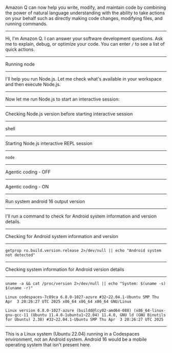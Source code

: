 Amazon Q can now help you write, modify, and maintain code by combining the power of natural language understanding with the ability to take actions on your behalf such as directly making code changes, modifying files, and running commands.

---

Hi, I'm Amazon Q. I can answer your software development questions. 
                        Ask me to explain, debug, or optimize your code. 
                        You can enter `/` to see a list of quick actions.

---

Running node

---



I'll help you run Node.js. Let me check what's available in your workspace and then execute Node.js.

---



Now let me run Node.js to start an interactive session:



---

Checking Node.js version before starting interactive session

---

shell

---

Starting Node.js interactive REPL session

---

```shell
node
```

---

Agentic coding - OFF

---

Agentic coding - ON

---

Run system android 16 output version

---

I'll run a command to check for Android system information and version details.



---

Checking for Android system information and version

---

```shell
getprop ro.build.version.release 2>/dev/null || echo "Android system not detected"
```

---

Checking system information for Android version details

---

```shell
uname -a && cat /proc/version 2>/dev/null || echo "System: $(uname -s) $(uname -r)"

Linux codespaces-7c89ca 6.8.0-1027-azure #32~22.04.1-Ubuntu SMP Thu Apr  3 20:26:27 UTC 2025 x86_64 x86_64 x86_64 GNU/Linux

Linux version 6.8.0-1027-azure (buildd@lcy02-amd64-088) (x86_64-linux-gnu-gcc-11 (Ubuntu 11.4.0-1ubuntu1~22.04) 11.4.0, GNU ld (GNU Binutils for Ubuntu) 2.38) #32~22.04.1-Ubuntu SMP Thu Apr  3 20:26:27 UTC 2025

```

---



This is a Linux system (Ubuntu 22.04) running in a Codespaces environment, not an Android system. Android 16 would be a mobile operating system that isn't present here.